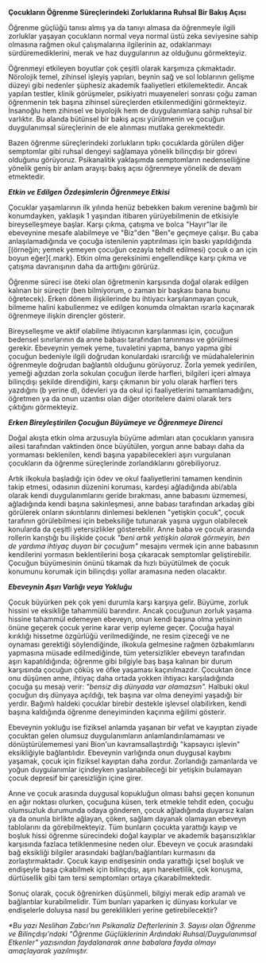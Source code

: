**Çocukların Öğrenme Süreçlerindeki Zorluklarına Ruhsal Bir Bakış
Açısı**

Öğrenme güçlüğü tanısı almış ya da tanıyı almasa da öğrenmeyle ilgili
zorluklar yaşayan çocukların normal veya normal üstü zeka seviyesine
sahip olmasına rağmen okul çalışmalarına ilgilerinin az, odaklanmayı
sürdüremediklerini, merak ve haz duygularının az olduğunu görmekteyiz.

Öğrenmeyi etkileyen boyutlar çok çeşitli olarak karşımıza çıkmaktadır.
Nörolojik temel, zihinsel işleyiş yapıları, beynin sağ ve sol loblarının
gelişme düzeyi gibi nedenler şüphesiz akademik faaliyetleri
etkilemektedir. Ancak yapılan testler, klinik görüşmeler, psikiyatri
muayeneleri sonrası çoğu zaman öğrenmenin tek başına zihinsel
süreçlerden etkilenmediğini görmekteyiz. İnsanoğlu hem zihinsel ve
biyolojik hem de duygulanımlara sahip ruhsal bir varlıktır. Bu alanda
bütünsel bir bakış açısı yürütmenin ve çocuğun duygulanımsal
süreçlerinin de ele alınması mutlaka gerekmektedir.

Bazen öğrenme süreçlerindeki zorlukların tıpkı çocuklarda görülen diğer
semptomlar gibi ruhsal dengeyi sağlamaya yönelik bilinçdışı bir görevi
olduğunu görüyoruz. Psikanalitik yaklaşımda semptomların nedenselliğine
yönelik geniş bir anlam arayışı bakış açısı öğrenmeye yönelik de devam
etmektedir.

***Etkin ve Edilgen Özdeşimlerin Öğrenmeye Etkisi***

Çocuklar yaşamlarının ilk yılında henüz bebekken bakım verenine bağımlı
bir konumdayken, yaklaşık 1 yaşından itibaren yürüyebilmenin de
etkisiyle bireyselleşmeye başlar. Karşı çıkma, çatışma ve bolca
\"Hayır\"lar ile ebeveynine mesafe alabilmeye ve \"Biz\"den \"Ben\"e
geçmeye çalışır. Bu çaba anlaşılamadığında ve çocuğa istenilenin
yaptırılması için baskı yapıldığında [(örneğin; yemek yemeyen çocuğun
cezayla tehdit edilmesi) çocuk o an için boyun eğer]{.mark}. Etkin olma
gereksinimi engellendikçe karşı çıkma ve çatışma davranışının daha da
arttığını görürüz.

Öğrenme süreci ise öteki olan öğretmenin karşısında doğal olarak edilgen
kalınan bir süreçtir (ben bilmiyorum, o zaman bir başkası bana bunu
öğretecek). Erken dönem ilişkilerinde bu ihtiyacı karşılanmayan çocuk,
bilmeme halini kabullenmez ve edilgen konumda olmaktan ısrarla kaçınarak
öğrenmeye ilişkin dirençler gösterir.

Bireyselleşme ve aktif olabilme ihtiyacının karşılanması için, çocuğun
bedensel sınırlarının da anne babası tarafından tanınması ve görülmesi
gerekir. Ebeveynin yemek yeme, tuvaletini yapma, banyo yapma gibi
çocuğun bedeniyle ilgili doğrudan konulardaki ısrarcılığı ve
müdahalelerinin öğrenmeyle doğrudan bağlantılı olduğunu görüyoruz. Zorla
yemek yedirilen, yemeği ağızdan zorla sokulan çocuğun ilerde harfleri,
bilgileri içeri almaya bilinçdışı şekilde direndiğini, karşı çıkmanın
bir yolu olarak harfleri ters yazdığını (b yerine d), ödevleri ya da
okul içi faaliyetlerini tamamlamadığını, öğretmen ya da onun uzantısı
olan diğer otoritelere daimi olarak ters çıktığını görmekteyiz.

***Erken Bireyleştirilen Çocuğun Büyümeye ve Öğrenmeye Direnci***

Doğal akışta etkin olma arzusuyla büyüme adımları atan çocukların
yanısıra ailesi tarafından vaktinden önce büyütülen, yorgun anne babayı
daha da yormaması beklenilen, kendi başına yapabilecekleri aşırı
vurgulanan çocukların da öğrenme süreçlerinde zorlandıklarını
görebiliyoruz.

Artık ilkokula başladığı için ödev ve okul faaliyetlerini tamamen
kendinin takip etmesi, odasının düzenini koruması, kardeşi ağladığında
abi/abla olarak kendi duygulanımlarını geride bırakması, anne babasını
üzmemesi, ağladığında kendi başına sakinleşmesi, anne babası tarafından
arkadaş gibi görülerek onların sıkıntılarını dinlemesi beklenen
\"yetişkin çocuk\", çocuk tarafının görülebilmesi için bebeksiliğe
tutunarak yaşına uygun olabilecek konularda da çeşitli yetersizlikler
gösterebilir. Anne baba ve çocuk arasında rollerin karıştığı bu ilişkide
çocuk *\"beni artık yetişkin olarak görmeyin, ben de yardıma ihtiyaç
duyan bir çocuğum\"* mesajını vermek için anne babasının kendilerini
yormasın beklentilerini boşa çıkaracak semptomlar geliştirebilir.
Çocuğun büyümesinin önünü tıkamak da hızlı büyütülmek de çocuk konumunu
korumak için bilinçdışı yollar aramasına neden olacaktır.

***Ebeveynin Aşırı Varlığı veya Yokluğu***

Çocuk büyürken pek çok yeni durumla karşı karşıya gelir. Büyüme, zorluk
hissini ve eksikliğe tahammülü barındırır. Ancak çocuğunun zorluk yaşama
hissine tahammül edemeyen ebeveyn, onun kendi başına olma yetisinin
önüne geçerek çocuk yerine karar verip eyleme geçer. Çocuğa hayal
kırıklığı hissetme özgürlüğü verilmediğinde, ne resim çizeceği ve ne
oynaması gerektiği söylendiğinde, ilkokula gelmesine rağmen
özbakımlarını yapmasına müsade edilmediğinde, tüm yetersizlikler ebeveyn
tarafından aşırı kapatıldığında; öğrenme gibi bilgiyle baş başa kalınan
bir durum karşısında çocuğun çöküş ve öfke yaşaması kaçınılmazdır.
Çocuktan önce onu düşünen anne, ihtiyaç daha ortada yokken ihtiyacı
karşıladığında çocuğa şu mesajı verir: *\"bensiz dış dünyada var
olamazsın\".* Halbuki okul çocuğun dış dünyaya açıldığı, tek başına var
olma deneyimi yaşadığı bir yerdir. Bağımlı haldeki çocuklar birebir
destekle işlevsel olabilirken, kendi başına kaldığında öğrenme
deneyiminden kaçınma eğilimi gösterir.

Ebeveynin yokluğu ise fiziksel anlamda yaşanan bir vefat ve kayıptan
ziyade çocuktan gelen olumsuz duygulanımların anlamlandırılamaması ve
dönüştürülememesi yani Bion\'un kavramsallaştırdığı \"kapsayıcı
işlevin\" eksikliğiyle bağlantılıdır. Ebeveynin varlığında onun duygusal
kaybını yaşamak, çocuk için fiziksel kayıptan daha zordur. Zorlandığı
zamanlarda ve yoğun duygulanımlar içindeyken yaslanabileceği bir
yetişkin bulamayan çocuk depresif bir çaresizliğin içine girer.

Anne ve çocuk arasında duygusal kopukluğun olması bahsi geçen konunun en
ağır noktası olurken, çocuğuna küsen, terk etmekle tehdit eden, çocuğu
olumsuzluk durumunda odaya gönderen, çocuk ağladığında duyarsız kalan ya
da onunla birlikte ağlayan, çöken, sağlam dayanak olamayan ebeveyn
tablolarını da görebilmekteyiz. Tüm bunların çocukta yarattığı kayıp ve
boşluk hissi öğrenme sürecindeki doğal kayıplar ve akademik
başarısızlıklar karşısında fazlaca tetiklenmesine neden olur. Ebeveyn ve
çocuk arasındaki bağ eksikliği bilgiler arasındaki bağları/bağlantıları
kurmasını da zorlaştırmaktadır. Çocuk kayıp endişesinin onda yarattığı
içsel boşluk ve endişeyle başa çıkabilmek için bilinçdışı, aşırı
hareketlilik, çok konuşma, dürtüsellik gibi tam tersi semptomları ortaya
çıkarabilmektedir.

Sonuç olarak, çocuk öğrenirken düşünmeli, bilgiyi merak edip aramalı ve
bağlantılar kurabilmelidir. Tüm bunları yaparken iç dünyası korkular ve
endişelerle doluysa nasıl bu gereklilikleri yerine getirebilecektir?

*\*Bu yazı Neslihan Zabcı\'nın Psikanaliz Defterlerinin 3. Sayısı olan
Öğrenme ve Bilinçdışı\'ndaki \"Öğrenme Güçlüklerinin Ardındaki
Ruhsal/Duygulanımsal Etkenler\" yazısından faydalanarak anne babalara
fayda olmayı amaçlayarak yazılmıştır.*
